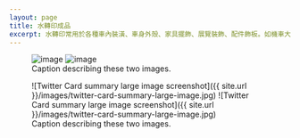 ```yaml
---
layout: page
title: 水轉印成品
excerpt: 水轉印常用於各種車內裝潢、車身外殼、家具擺飾、展覽裝飾、配件飾板。如機車大盾牌、汽車儀表板、中控台、水箱罩、導流板
---
```


<figure class="half">
	<img src="/images/image-filename-1.jpg" alt="image">
	<img src="/images/image-filename-2.jpg" alt="image">
	<figcaption>Caption describing these two images.</figcaption>
</figure>

<figure class="half">
	![Twitter Card summary large image screenshot]({{ site.url }}/images/twitter-card-summary-large-image.jpg)
	![Twitter Card summary large image screenshot]({{ site.url }}/images/twitter-card-summary-large-image.jpg)
	<figcaption>Caption describing these two images.</figcaption>
</figure>
